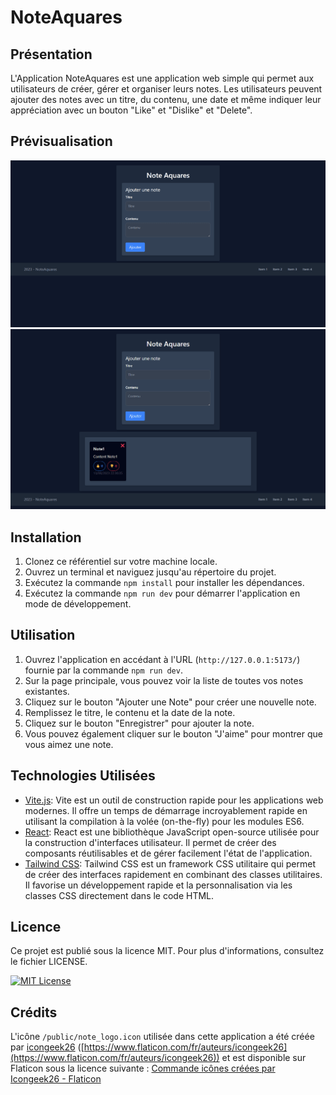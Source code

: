 # NoteAquares

## Présentation

L'Application NoteAquares est une application web simple qui permet aux utilisateurs de créer, gérer et organiser leurs notes. Les utilisateurs peuvent ajouter des notes avec un titre, du contenu, une date et même indiquer leur appréciation avec un bouton "Like" et "Dislike" et "Delete".

## Prévisualisation

![Screenshot_1](./screenshots/screenshot_1.png)
![Screenshot_2](./screenshots/screenshot_2.png)

## Installation
1. Clonez ce référentiel sur votre machine locale.
2. Ouvrez un terminal et naviguez jusqu'au répertoire du projet.
3. Exécutez la commande `npm install` pour installer les dépendances.
4. Exécutez la commande `npm run dev` pour démarrer l'application en mode de développement.

## Utilisation
1. Ouvrez l'application en accédant à l'URL (`http://127.0.0.1:5173/`) fournie par la commande `npm run dev`.
2. Sur la page principale, vous pouvez voir la liste de toutes vos notes existantes.
3. Cliquez sur le bouton "Ajouter une Note" pour créer une nouvelle note.
4. Remplissez le titre, le contenu et la date de la note.
5. Cliquez sur le bouton "Enregistrer" pour ajouter la note.
6. Vous pouvez également cliquer sur le bouton "J'aime" pour montrer que vous aimez une note.

## Technologies Utilisées
- [Vite.js](https://vitejs.dev/): Vite est un outil de construction rapide pour les applications web modernes. Il offre un temps de démarrage incroyablement rapide en utilisant la compilation à la volée (on-the-fly) pour les modules ES6.
- [React](https://reactjs.org/): React est une bibliothèque JavaScript open-source utilisée pour la construction d'interfaces utilisateur. Il permet de créer des composants réutilisables et de gérer facilement l'état de l'application.
- [Tailwind CSS](https://tailwindcss.com/): Tailwind CSS est un framework CSS utilitaire qui permet de créer des interfaces rapidement en combinant des classes utilitaires. Il favorise un développement rapide et la personnalisation via les classes CSS directement dans le code HTML.

## Licence
Ce projet est publié sous la licence MIT. Pour plus d'informations, consultez le fichier LICENSE.

[![MIT License](https://img.shields.io/badge/License-MIT-green.svg)](https://choosealicense.com/licenses/mit/)

## Crédits

L'icône `/public/note_logo.icon` utilisée dans cette application a été créée par
[icongeek26](https://www.flaticon.com/fr/auteurs/icongeek26) ([https://www.flaticon.com/fr/auteurs/icongeek26](https://www.flaticon.com/fr/auteurs/icongeek26))
et est disponible sur Flaticon sous la licence suivante :
<a href="https://www.flaticon.com/fr/icones-gratuites/commande" title="commande icônes">Commande icônes créées par Icongeek26 - Flaticon</a>